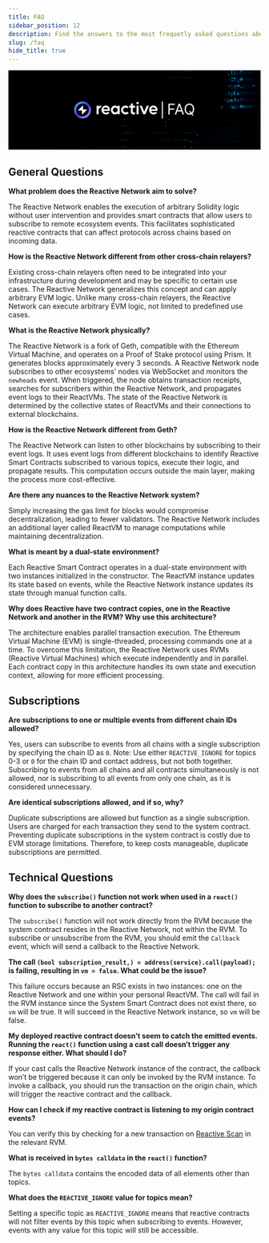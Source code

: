 ```yaml
---
title: FAQ
sidebar_position: 12
description: Find the answers to the most frequetly asked questions about the Reactive Network's architecture, features, and capabilities.
slug: /faq
hide_title: true
---
```


![Reactive FAQ Image](./img/faq.jpg)

## General Questions

**What problem does the Reactive Network aim to solve?**

The Reactive Network enables the execution of arbitrary Solidity logic without user intervention and provides smart contracts that allow users to subscribe to remote ecosystem events. This facilitates sophisticated reactive contracts that can affect protocols across chains based on incoming data.

**How is the Reactive Network different from other cross-chain relayers?**

Existing cross-chain relayers often need to be integrated into your infrastructure during development and may be specific to certain use cases. The Reactive Network generalizes this concept and can apply arbitrary EVM logic. Unlike many cross-chain relayers, the Reactive Network can execute arbitrary EVM logic, not limited to predefined use cases.

**What is the Reactive Network physically?**

The Reactive Network is a fork of Geth, compatible with the Ethereum Virtual Machine, and operates on a Proof of Stake protocol using Prism. It generates blocks approximately every 3 seconds. A Reactive Network node subscribes to other ecosystems' nodes via WebSocket and monitors the `newheads` event. When triggered, the node obtains transaction receipts, searches for subscribers within the Reactive Network, and propagates event logs to their ReactVMs. The state of the Reactive Network is determined by the collective states of ReactVMs and their connections to external blockchains.

**How is the Reactive Network different from Geth?**

The Reactive Network can listen to other blockchains by subscribing to their event logs. It uses event logs from different blockchains to identify Reactive Smart Contracts subscribed to various topics, execute their logic, and propagate results. This computation occurs outside the main layer, making the process more cost-effective.

**Are there any nuances to the Reactive Network system?**

Simply increasing the gas limit for blocks would compromise decentralization, leading to fewer validators. The Reactive Network includes an additional layer called ReactVM to manage computations while maintaining decentralization.

**What is meant by a dual-state environment?**

Each Reactive Smart Contract operates in a dual-state environment with two instances initialized in the constructor. The ReactVM instance updates its state based on events, while the Reactive Network instance updates its state through manual function calls.

**Why does Reactive have two contract copies, one in the Reactive Network and another in the RVM? Why use this architecture?**

The architecture enables parallel transaction execution. The Ethereum Virtual Machine (EVM) is single-threaded, processing commands one at a time. To overcome this limitation, the Reactive Network uses RVMs (Reactive Virtual Machines) which execute independently and in parallel. Each contract copy in this architecture handles its own state and execution context, allowing for more efficient processing.

## Subscriptions

**Are subscriptions to one or multiple events from different chain IDs allowed?**

Yes, users can subscribe to events from all chains with a single subscription by specifying the chain ID as `0`. Note: Use either `REACTIVE_IGNORE` for topics 0-3 or `0` for the chain ID and contact address, but not both together. Subscribing to events from all chains and all contracts simultaneously is not allowed, nor is subscribing to all events from only one chain, as it is considered unnecessary.

**Are identical subscriptions allowed, and if so, why?**

Duplicate subscriptions are allowed but function as a single subscription. Users are charged for each transaction they send to the system contract. Preventing duplicate subscriptions in the system contract is costly due to EVM storage limitations. Therefore, to keep costs manageable, duplicate subscriptions are permitted.

## Technical Questions

**Why does the `subscribe()` function not work when used in a `react()` function to subscribe to another contract?**  

The `subscribe()` function will not work directly from the RVM because the system contract resides in the Reactive Network, not within the RVM. To subscribe or unsubscribe from the RVM, you should emit the `Callback` event, which will send a callback to the Reactive Network.

**The call `(bool subscription_result,) = address(service).call(payload);` is failing, resulting in `vm = false`. What could be the issue?**  

This failure occurs because an RSC exists in two instances: one on the Reactive Network and one within your personal ReactVM. The call will fail in the RVM instance since the System Smart Contract does not exist there, so `vm` will be true. It will succeed in the Reactive Network instance, so `vm` will be false.

**My deployed reactive contract doesn't seem to catch the emitted events. Running the `react()` function using a cast call doesn’t trigger any response either. What should I do?**  

If your cast calls the Reactive Network instance of the contract, the callback won’t be triggered because it can only be invoked by the RVM instance. To invoke a callback, you should run the transaction on the origin chain, which will trigger the reactive contract and the callback.

**How can I check if my reactive contract is listening to my origin contract events?**  

You can verify this by checking for a new transaction on [Reactive Scan](https://kopli.reactscan.net/) in the relevant RVM.

**What is received in `bytes calldata` in the `react()` function?**  

The `bytes calldata` contains the encoded data of all elements other than topics.

**What does the `REACTIVE_IGNORE` value for topics mean?**  

Setting a specific topic as `REACTIVE_IGNORE` means that reactive contracts will not filter events by this topic when subscribing to events. However, events with any value for this topic will still be accessible.
